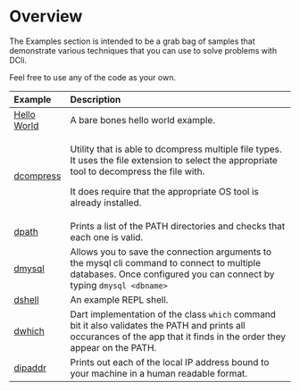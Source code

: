 # Overview

The Examples section is intended to be a grab bag of samples that demonstrate various techniques that you can use to solve problems with DCli.

Feel free to use any of the code as your own.

<table>
  <thead>
    <tr>
      <th style="text-align:left">Example</th>
      <th style="text-align:left">Description</th>
    </tr>
  </thead>
  <tbody>
    <tr>
      <td style="text-align:left"><a href="hello-world..md">Hello World</a>
      </td>
      <td style="text-align:left">A bare bones hello world example.</td>
    </tr>
    <tr>
      <td style="text-align:left"><a href="dcompress.md">dcompress</a>
      </td>
      <td style="text-align:left">
        <p>Utility that is able to dcompress multiple file types. It uses the file
          extension to select the appropriate tool to decompress the file with.</p>
        <p>It does require that the appropriate OS tool is already installed.</p>
      </td>
    </tr>
    <tr>
      <td style="text-align:left"><a href="dpath.md">dpath</a>
      </td>
      <td style="text-align:left">Prints a list of the PATH directories and checks that each one is valid.</td>
    </tr>
    <tr>
      <td style="text-align:left"><a href="dmysql.md">dmysql</a>
      </td>
      <td style="text-align:left">Allows you to save the connection arguments to the mysql cli command to
        connect to multiple databases. Once configured you can connect by typing <code>dmysql &lt;dbname&gt;</code>
      </td>
    </tr>
    <tr>
      <td style="text-align:left"><a href="dshell.md">dshell</a>
      </td>
      <td style="text-align:left">An example REPL shell.</td>
    </tr>
    <tr>
      <td style="text-align:left"><a href="dwhich.md">dwhich</a>
      </td>
      <td style="text-align:left">Dart implementation of the class <code>which</code> command bit it also
        validates the PATH and prints all occurances of the app that it finds in
        the order they appear on the PATH.</td>
    </tr>
    <tr>
      <td style="text-align:left"><a href="dipaddr.md">dipaddr</a>
      </td>
      <td style="text-align:left">Prints out each of the local IP address bound to your machine in a human
        readable format.</td>
    </tr>
  </tbody>
</table>


